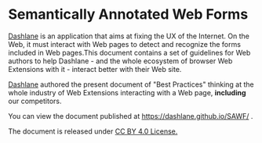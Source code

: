 # Semantically Annotated Web Forms

[Dashlane](https://www.dashlane.com/) is an application that aims at fixing the UX of the Internet. On the Web, it must interact with Web pages to detect and recognize the forms included in Web pages.This document contains a set of guidelines for Web authors to help Dashlane - and the whole ecosystem of browser Web Extensions with it - interact better with their Web site.

[Dashlane](https://www.dashlane.com/) authored the present document of "Best Practices" thinking at the whole industry of Web Extensions interacting with a Web page, **including** our competitors.

You can view the document published at https://dashlane.github.io/SAWF/ .

The document is released under [CC BY 4.0 License.](https://creativecommons.org/licenses/by/4.0/)
